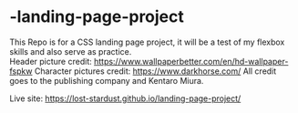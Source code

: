 # -landing-page-project
This Repo is for a CSS landing page project, it will be a test of my flexbox skills and also serve as practice.  
Header picture credit: https://www.wallpaperbetter.com/en/hd-wallpaper-fspkw
Character pictures credit: https://www.darkhorse.com/
All credit goes to the publishing company and Kentaro Miura.

Live site: https://lost-stardust.github.io/landing-page-project/
